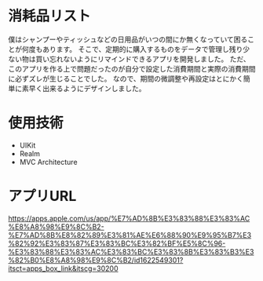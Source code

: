 # 消耗品リスト
僕はシャンプーやティッシュなどの日用品がいつの間にか無くなっていて困ることが何度もあります。
そこで、定期的に購入するものをデータで管理し残り少ない物は買い忘れないようにリマインドできるアプリを開発しました。
ただ、このアプリを作る上で問題だったのが自分で設定した消費期間と実際の消費期間に必ずズレが生じることでした。
なので、期間の微調整や再設定はとにかく簡単に素早く出来るようにデザインしました。
# 使用技術
* UIKit
* Realm
* MVC Architecture
# アプリURL
https://apps.apple.com/us/app/%E7%AD%8B%E3%83%88%E3%83%AC%E8%A8%98%E9%8C%B2-%E7%AD%8B%E8%82%89%E3%81%AE%E6%88%90%E9%95%B7%E3%82%92%E3%83%87%E3%83%BC%E3%82%BF%E5%8C%96-%E3%83%88%E3%83%AC%E3%83%BC%E3%83%8B%E3%83%B3%E3%82%B0%E8%A8%98%E9%8C%B2/id1622549301?itsct=apps_box_link&itscg=30200
